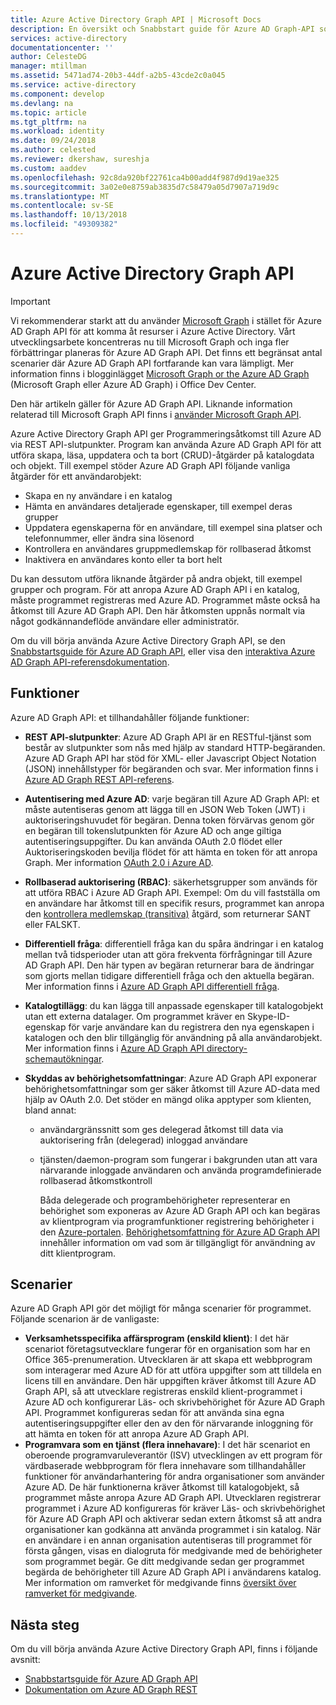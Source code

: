 ```yaml
---
title: Azure Active Directory Graph API | Microsoft Docs
description: En översikt och Snabbstart guide för Azure AD Graph-API som ger programmatisk åtkomst till Azure AD via REST API-slutpunkter.
services: active-directory
documentationcenter: ''
author: CelesteDG
manager: mtillman
ms.assetid: 5471ad74-20b3-44df-a2b5-43cde2c0a045
ms.service: active-directory
ms.component: develop
ms.devlang: na
ms.topic: article
ms.tgt_pltfrm: na
ms.workload: identity
ms.date: 09/24/2018
ms.author: celested
ms.reviewer: dkershaw, sureshja
ms.custom: aaddev
ms.openlocfilehash: 92c8da920bf22761ca4b00add4f987d9d19ae325
ms.sourcegitcommit: 3a02e0e8759ab3835d7c58479a05d7907a719d9c
ms.translationtype: MT
ms.contentlocale: sv-SE
ms.lasthandoff: 10/13/2018
ms.locfileid: "49309382"
---
```

# <a name="azure-active-directory-graph-api"></a>Azure Active Directory Graph API

> [!IMPORTANT]
> Vi rekommenderar starkt att du använder [Microsoft Graph](https://graph.microsoft.io/) i stället för Azure AD Graph API för att komma åt resurser i Azure Active Directory. Vårt utvecklingsarbete koncentreras nu till Microsoft Graph och inga fler förbättringar planeras för Azure AD Graph API. Det finns ett begränsat antal scenarier där Azure AD Graph API fortfarande kan vara lämpligt. Mer information finns i blogginlägget [Microsoft Graph or the Azure AD Graph](https://dev.office.com/blogs/microsoft-graph-or-azure-ad-graph) (Microsoft Graph eller Azure AD Graph) i Office Dev Center.

Den här artikeln gäller för Azure AD Graph API. Liknande information relaterad till Microsoft Graph API finns i [använder Microsoft Graph API](https://developer.microsoft.com/en-us/graph/docs/concepts/use_the_api). 

Azure Active Directory Graph API ger Programmeringsåtkomst till Azure AD via REST API-slutpunkter. Program kan använda Azure AD Graph API för att utföra skapa, läsa, uppdatera och ta bort (CRUD)-åtgärder på katalogdata och objekt. Till exempel stöder Azure AD Graph API följande vanliga åtgärder för ett användarobjekt:

* Skapa en ny användare i en katalog
* Hämta en användares detaljerade egenskaper, till exempel deras grupper
* Uppdatera egenskaperna för en användare, till exempel sina platser och telefonnummer, eller ändra sina lösenord
* Kontrollera en användares gruppmedlemskap för rollbaserad åtkomst
* Inaktivera en användares konto eller ta bort helt

Du kan dessutom utföra liknande åtgärder på andra objekt, till exempel grupper och program. För att anropa Azure AD Graph API i en katalog, måste programmet registreras med Azure AD. Programmet måste också ha åtkomst till Azure AD Graph API. Den här åtkomsten uppnås normalt via något godkännandeflöde användare eller administratör.

Om du vill börja använda Azure Active Directory Graph API, se den [Snabbstartsguide för Azure AD Graph API](active-directory-graph-api-quickstart.md), eller visa den [interaktiva Azure AD Graph API-referensdokumentation](https://msdn.microsoft.com/Library/Azure/Ad/Graph/api/api-catalog).

## <a name="features"></a>Funktioner

Azure AD Graph API: et tillhandahåller följande funktioner:

* **REST API-slutpunkter**: Azure AD Graph API är en RESTful-tjänst som består av slutpunkter som nås med hjälp av standard HTTP-begäranden. Azure AD Graph API har stöd för XML- eller Javascript Object Notation (JSON) innehållstyper för begäranden och svar. Mer information finns i [Azure AD Graph REST API-referens](https://msdn.microsoft.com/Library/Azure/Ad/Graph/api/api-catalog).
* **Autentisering med Azure AD**: varje begäran till Azure AD Graph API: et måste autentiseras genom att lägga till en JSON Web Token (JWT) i auktoriseringshuvudet för begäran. Denna token förvärvas genom gör en begäran till tokenslutpunkten för Azure AD och ange giltiga autentiseringsuppgifter. Du kan använda OAuth 2.0 flödet eller Auktoriseringskoden bevilja flödet för att hämta en token för att anropa Graph. Mer information [OAuth 2.0 i Azure AD](https://msdn.microsoft.com/library/azure/dn645545.aspx).
* **Rollbaserad auktorisering (RBAC)**: säkerhetsgrupper som används för att utföra RBAC i Azure AD Graph API. Exempel: Om du vill fastställa om en användare har åtkomst till en specifik resurs, programmet kan anropa den [kontrollera medlemskap (transitiva)](https://msdn.microsoft.com/Library/Azure/Ad/Graph/api/functions-and-actions#checkMemberGroups) åtgärd, som returnerar SANT eller FALSKT.
* **Differentiell fråga**: differentiell fråga kan du spåra ändringar i en katalog mellan två tidsperioder utan att göra frekventa förfrågningar till Azure AD Graph API. Den här typen av begäran returnerar bara de ändringar som gjorts mellan tidigare differentiell fråga och den aktuella begäran. Mer information finns i [Azure AD Graph API differentiell fråga](https://msdn.microsoft.com/Library/Azure/Ad/Graph/howto/azure-ad-graph-api-differential-query).
* **Katalogtillägg**: du kan lägga till anpassade egenskaper till katalogobjekt utan ett externa datalager. Om programmet kräver en Skype-ID-egenskap för varje användare kan du registrera den nya egenskapen i katalogen och den blir tillgänglig för användning på alla användarobjekt. Mer information finns i [Azure AD Graph API directory-schemautökningar](https://msdn.microsoft.com/Library/Azure/Ad/Graph/howto/azure-ad-graph-api-directory-schema-extensions).
* **Skyddas av behörighetsomfattningar**: Azure AD Graph API exponerar behörighetsomfattningar som ger säker åtkomst till Azure AD-data med hjälp av OAuth 2.0. Det stöder en mängd olika apptyper som klienten, bland annat:
  
  * användargränssnitt som ges delegerad åtkomst till data via auktorisering från (delegerad) inloggad användare
  * tjänsten/daemon-program som fungerar i bakgrunden utan att vara närvarande inloggade användaren och använda programdefinierade rollbaserad åtkomstkontroll
    
    Båda delegerade och programbehörigheter representerar en behörighet som exponeras av Azure AD Graph API och kan begäras av klientprogram via programfunktioner registrering behörigheter i den [Azure-portalen](https://portal.azure.com). [Behörighetsomfattning för Azure AD Graph API](https://msdn.microsoft.com/Library/Azure/Ad/Graph/howto/azure-ad-graph-api-permission-scopes) innehåller information om vad som är tillgängligt för användning av ditt klientprogram.

## <a name="scenarios"></a>Scenarier

Azure AD Graph API gör det möjligt för många scenarier för programmet. Följande scenarion är de vanligaste:

* **Verksamhetsspecifika affärsprogram (enskild klient)**: I det här scenariot företagsutvecklare fungerar för en organisation som har en Office 365-prenumeration. Utvecklaren är att skapa ett webbprogram som interagerar med Azure AD för att utföra uppgifter som att tilldela en licens till en användare. Den här uppgiften kräver åtkomst till Azure AD Graph API, så att utvecklare registreras enskild klient-programmet i Azure AD och konfigurerar Läs- och skrivbehörighet för Azure AD Graph API. Programmet konfigureras sedan för att använda sina egna autentiseringsuppgifter eller den av den för närvarande inloggning för att hämta en token för att anropa Azure AD Graph API.
* **Programvara som en tjänst (flera innehavare)**: I det här scenariot en oberoende programvaruleverantör (ISV) utvecklingen av ett program för värdbaserade webbprogram för flera innehavare som tillhandahåller funktioner för användarhantering för andra organisationer som använder Azure AD. De här funktionerna kräver åtkomst till katalogobjekt, så programmet måste anropa Azure AD Graph API. Utvecklaren registrerar programmet i Azure AD konfigureras för kräver Läs- och skrivbehörighet för Azure AD Graph API och aktiverar sedan extern åtkomst så att andra organisationer kan godkänna att använda programmet i sin katalog. När en användare i en annan organisation autentiseras till programmet för första gången, visas en dialogruta för medgivande med de behörigheter som programmet begär. Ge ditt medgivande sedan ger programmet begärda de behörigheter till Azure AD Graph API i användarens katalog. Mer information om ramverket för medgivande finns [översikt över ramverket för medgivande](consent-framework.md).

## <a name="next-steps"></a>Nästa steg

Om du vill börja använda Azure Active Directory Graph API, finns i följande avsnitt:

* [Snabbstartsguide för Azure AD Graph API](active-directory-graph-api-quickstart.md)
* [Dokumentation om Azure AD Graph REST](https://msdn.microsoft.com/Library/Azure/Ad/Graph/api/api-catalog)
